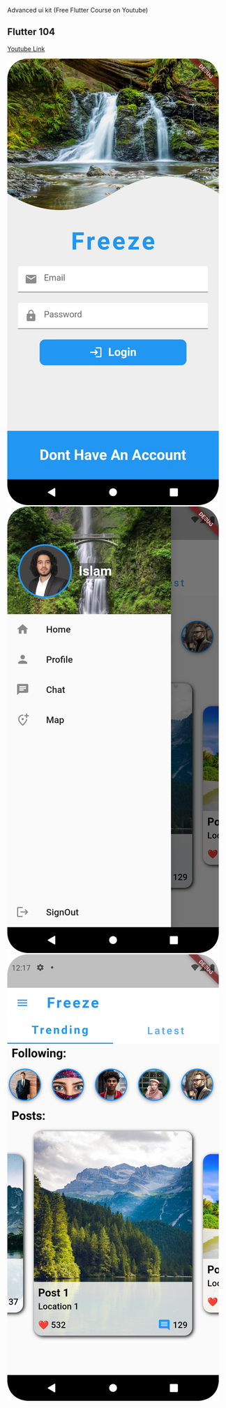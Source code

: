 Advanced ui kit (Free Flutter Course on Youtube)
## Flutter 104
[Youtube Link](https://www.youtube.com/playlist?list=PL60rTvwmJG02B76r4PMg7P2qiMc3RxRxj)


![Preview](assets/preview/1.png)
![Preview](assets/preview/2.png)
![Preview](assets/preview/3.png)
